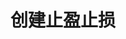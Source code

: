 ---
title: 创建止盈止损
position_number: 7
type: post
description: /future/trade/v1/entrust/create-profit
remark: Content-Type = application/x-www-form-urlencoded && application/json
parameters:
    -
        name: symbol
        type: string
        mandatory: true
        default: N/A
        description: 交易对
        ranges:
    -
        name: origQty
        type: integer
        mandatory: true
        default:
        description: 数量（张）
        ranges:
    -
        name: triggerProfitPrice
        type: integer
        mandatory: true
        default:
        description: 止盈触发价
        ranges:
    -
        name: triggerStopPrice
        type: integer
        mandatory: true
        default:
        description: 止损触发价
        ranges:
    -
        name: expireTime
        type: integer
        mandatory: true
        default:
        description: 过期时间
        ranges:
    -
        name: positionSide
        type: string
        mandatory: true
        default:
        description: 仓位方向：LONG;SHORT
        ranges: LONG;SHORT
    -
        name: profitDelegateOrderType
        type: string
        mandatory: true
        default:
        description: 止盈订单类型
        ranges: LIMIT ,MARKET
    -
        name: profitDelegateTimeInForce
        type: string
        mandatory: true
        default:
        description: 止盈委托有效方式
        ranges: GTC，FOK，IOC，GTX
    -
        name: profitDelegatePrice
        type: number
        mandatory: false
        default:
        description: 止盈委托委托价格
        ranges: 
    -
        name: stopDelegateOrderType
        type: string
        mandatory: true
        default:
        description: 止损委托订单类型
        ranges: LIMIT ,MARKET
    -
        name: stopDelegateTimeInForce
        type: string
        mandatory: true
        default:
        description: 止损委托有效方式
        ranges: GTC，FOK，IOC，GTX
    -
        name: stopDelegatePrice
        type: number
        mandatory: false
        default:
        description: 止损委托价格
        ranges: 

content_markdown: |-

                #### **限流规则**

                200/s/apikey
left_code_blocks:
    -
        code_block: "public void getKLine() {\r\n\tString text = HttpUtil.get(URL + \"/data/api/future/trade/v1/getKLine?market=btc_usdt&type=1min&since=0\");\r\n\tSystem.out.println(text);\r\n}"
        title: Java
        language: java
right_code_blocks:
    - code_block: |-
        {
          "error": {
            "code": "",
            "msg": ""
          },
          "msgInfo": "",
          "result": {},
          "returnCode": 0
        }
      title: Response
      language: json
---